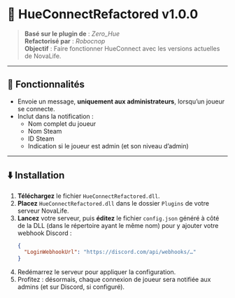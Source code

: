 # 📗 **HueConnectRefactored** v1.0.0

> **Basé sur le plugin de** : *Zero_Hue*  
> **Refactorisé par** : *Robocnop*  
> **Objectif** : Faire fonctionner HueConnect avec les versions actuelles de NovaLife.

---

## 🔧 Fonctionnalités

- Envoie un message, **uniquement aux administrateurs**, lorsqu’un joueur se connecte.
- Inclut dans la notification :
  - Nom complet du joueur
  - Nom Steam
  - ID Steam
  - Indication si le joueur est admin (et son niveau d’admin)

---

## ⬇️ Installation

1. **Téléchargez** le fichier `HueConnectRefactored.dll`.
2. **Placez** `HueConnectRefactored.dll` dans le dossier `Plugins` de votre serveur NovaLife.
3. **Lancez** votre serveur, puis **éditez** le fichier `config.json` généré à côté de la DLL (dans le répertoire ayant le même nom) pour y ajouter votre webhook Discord :
   ```json
   {
     "LoginWebhookUrl": "https://discord.com/api/webhooks/…"
   }
4. Redémarrez le serveur pour appliquer la configuration.
5. Profitez : désormais, chaque connexion de joueur sera notifiée aux admins (et sur Discord, si configuré).
